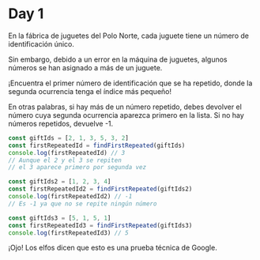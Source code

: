 # Day 1

En la fábrica de juguetes del Polo Norte, cada juguete tiene un número de identificación único.

Sin embargo, debido a un error en la máquina de juguetes, algunos números se han asignado a más de un juguete.

¡Encuentra el primer número de identificación que se ha repetido, donde la segunda ocurrencia tenga el índice más pequeño!

En otras palabras, si hay más de un número repetido, debes devolver el número cuya segunda ocurrencia aparezca primero en la lista. Si no hay números repetidos, devuelve -1.

```js
const giftIds = [2, 1, 3, 5, 3, 2]
const firstRepeatedId = findFirstRepeated(giftIds)
console.log(firstRepeatedId) // 3
// Aunque el 2 y el 3 se repiten
// el 3 aparece primero por segunda vez

const giftIds2 = [1, 2, 3, 4]
const firstRepeatedId2 = findFirstRepeated(giftIds2)
console.log(firstRepeatedId2) // -1
// Es -1 ya que no se repite ningún número

const giftIds3 = [5, 1, 5, 1]
const firstRepeatedId3 = findFirstRepeated(giftIds3)
console.log(firstRepeatedId3) // 5
```
¡Ojo! Los elfos dicen que esto es una prueba técnica de Google.
